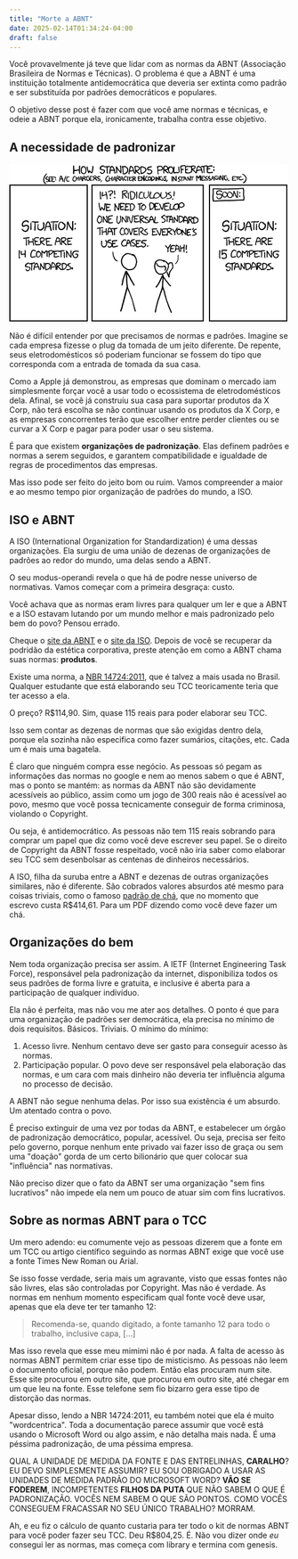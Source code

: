 ```yaml
---
title: "Morte a ABNT"
date: 2025-02-14T01:34:24-04:00
draft: false
---
```


Você provavelmente já teve que lidar com as normas da ABNT (Associação Brasileira de Normas e Técnicas). O problema é que a ABNT é uma instituição totalmente antidemocrática que deveria ser extinta como padrão e ser substituída por padrões democráticos e populares.

O objetivo desse post é fazer com que você ame normas e técnicas, e odeie a ABNT porque ela, ironicamente, trabalha contra esse objetivo.

## A necessidade de padronizar

![](/abnt/standards.png)

Não é difícil entender por que precisamos de normas e padrões. Imagine se cada empresa fizesse o plug da tomada de um jeito diferente. De repente, seus eletrodomésticos só poderiam funcionar se fossem do tipo que corresponda com a entrada de tomada da sua casa.

Como a Apple já demonstrou, as empresas que dominam o mercado iam simplesmente forçar você a usar todo o ecossistema de eletrodomésticos dela. Afinal, se você já construiu sua casa para suportar produtos da X Corp, não terá escolha se não continuar usando os produtos da X Corp, e as empresas concorrentes terão que escolher entre perder clientes ou se curvar a X Corp e pagar para poder usar o seu sistema.

É para que existem **organizações de padronização**. Elas definem padrões e normas a serem seguidos, e garantem compatibilidade e igualdade de regras de procedimentos das empresas.

Mas isso pode ser feito do jeito bom ou ruim. Vamos compreender a maior e ao mesmo tempo pior organização de padrões do mundo, a ISO.

## ISO e ABNT

A ISO (International Organization for Standardization) é uma dessas organizações. Ela surgiu de uma união de dezenas de organizações de padrões ao redor do mundo, uma delas sendo a ABNT. 

O seu modus-operandi revela o que há de podre nesse universo de normativas. Vamos começar com a primeira desgraça: custo.

Você achava que as normas eram livres para qualquer um ler e que a ABNT e a ISO estavam lutando por um mundo melhor e mais padronizado pelo bem do povo? Pensou errado. 

Cheque o [site da ABNT](http://www.abnt.org.br/) e o [site da ISO](https://www.iso.org/). Depois de você se recuperar da podridão da estética corporativa, preste atenção em como a ABNT chama suas normas: **produtos**. 

Existe uma norma, a [NBR 14724:2011](https://www.abntcatalogo.com.br/pnm.aspx?Q=YUUvcG5jemdOdXZoa1lmdmNSWER3ZkxmUjdtZkJadDh6ZzRJLzE4TFdndz0=), que é talvez a mais usada no Brasil. Qualquer estudante que está elaborando seu TCC teoricamente teria que ter acesso a ela.

O preço? R$114,90. Sim, quase 115 reais para poder elaborar seu TCC.

Isso sem contar as dezenas de normas que são exigidas dentro dela, porque ela sozinha não especifica como fazer sumários, citações, etc. Cada um é mais uma bagatela.

É claro que ninguém compra esse negócio. As pessoas só pegam as informações das normas no google e nem ao menos sabem o que é ABNT, mas o ponto se mantém: as normas da ABNT não são devidamente acessíveis ao público, assim como um jogo de 300 reais não é acessível ao povo, mesmo que você possa tecnicamente conseguir de forma criminosa, violando o Copyright.

Ou seja, é antidemocrático. As pessoas não tem 115 reais sobrando para comprar um papel que diz como você deve escrever seu papel. Se o direito de Copyright da ABNT fosse respeitado, você não iria saber como elaborar seu TCC sem desenbolsar as centenas de dinheiros necessários.

A ISO, filha da suruba entre a ABNT e dezenas de outras organizações similares, não é diferente. São cobrados valores absurdos até mesmo para coisas triviais, como o famoso [padrão de chá](https://www.iso.org/standard/73224.html), que no momento que escrevo custa R$414,61. Para um PDF dizendo como você deve fazer um chá.

## Organizações do bem

Nem toda organização precisa ser assim. A IETF (Internet Engineering Task Force), responsável pela padronização da internet, disponibiliza todos os seus padrões de forma livre e gratuita, e inclusive é aberta para a participação de qualquer indivíduo.

Ela não é perfeita, mas não vou me ater aos detalhes. O ponto é que para uma organização de padrões ser democrática, ela precisa no mínimo de dois requisitos. Básicos. Triviais. O mínimo do mínimo:

1. Acesso livre. Nenhum centavo deve ser gasto para conseguir acesso às normas.
2. Participação popular. O povo deve ser responsável pela elaboração das normas, e um cara com mais dinheiro não deveria ter influência alguma no processo de decisão.

A ABNT não segue nenhuma delas. Por isso sua existência é um absurdo. Um atentado contra o povo.

É preciso extinguir de uma vez por todas da ABNT, e estabelecer um órgão de padronização democrático, popular, acessível. Ou seja, precisa ser feito pelo governo, porque nenhum ente privado vai fazer isso de graça ou sem uma "doação" gorda de um certo bilionário que quer colocar sua "influência" nas normativas. 

Não preciso dizer que o fato da ABNT ser uma organização "sem fins lucrativos" não impede ela nem um pouco de atuar sim com fins lucrativos.

## Sobre as normas ABNT para o TCC

Um mero adendo: eu comumente vejo as pessoas dizerem que a fonte em um TCC ou artigo científico seguindo as normas ABNT exige que você use a fonte Times New Roman ou Arial.

Se isso fosse verdade, seria mais um agravante, visto que essas fontes não são livres, elas são controladas por Copyright. Mas não é verdade. As normas em nenhum momento especificam qual fonte você deve usar, apenas que ela deve ter ter tamanho 12:

> Recomenda-se, quando digitado, a fonte tamanho 12 para todo o trabalho, inclusive capa, [...]

Mas isso revela que esse meu mimimi não é por nada. A falta de acesso às normas ABNT permitem criar esse tipo de misticismo. As pessoas não leem o documento oficial, porque não podem. Então elas procuram num site. Esse site procurou em outro site, que procurou em outro site, até chegar em um que leu na fonte. Esse telefone sem fio bizarro gera esse tipo de distorção das normas.

Apesar disso, lendo a NBR 14724:2011, eu também notei que ela é muito "wordcentrica". Toda a documentação parece assumir que você está usando o Microsoft Word ou algo assim, e não detalha mais nada. É uma péssima padronização, de uma péssima empresa.

QUAL A UNIDADE DE MEDIDA DA FONTE E DAS ENTRELINHAS, **CARALHO**? EU DEVO SIMPLESMENTE ASSUMIR? EU SOU OBRIGADO A USAR AS UNIDADES DE MEDIDA PADRÃO DO MICROSOFT WORD? **VÃO SE FODEREM**, INCOMPETENTES **FILHOS DA PUTA** QUE NÃO SABEM O QUE É PADRONIZAÇÃO. VOCÊS NEM SABEM O QUE SÃO PONTOS. COMO VOCÊS CONSEGUEM FRACASSAR NO SEU ÚNICO TRABALHO? MORRAM.

Ah, e eu fiz o cálculo de quanto custaria para ter todo o kit de normas ABNT para você poder fazer seu TCC. Deu R$804,25. É. Não vou dizer onde *eu* consegui ler as normas, mas começa com library e termina com genesis.
